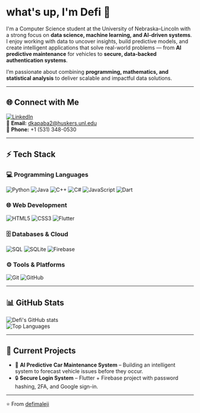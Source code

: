 # what's up, I'm Defi 👋

I'm a Computer Science student at the University of Nebraska–Lincoln with a strong focus on **data science, machine learning, and AI-driven systems**.  
I enjoy working with data to uncover insights, build predictive models, and create intelligent applications that solve real-world problems — from **AI predictive maintenance** for vehicles to **secure, data-backed authentication systems**.  

I’m passionate about combining **programming, mathematics, and statistical analysis** to deliver scalable and impactful data solutions.

---

## 🌐 Connect with Me
[![LinkedIn](https://img.shields.io/badge/LinkedIn-blue?logo=linkedin&logoColor=white)](https://www.linkedin.com/in/defi-maleji)  
📧 **Email:** [dkapaba2@huskers.unl.edu](mailto:dkapaba2@huskers.unl.edu)  
📱 **Phone:** +1 (531) 348-0530  

---

## ⚡ Tech Stack

### 💻 Programming Languages
![Python](https://img.shields.io/badge/Python-3776AB?logo=python&logoColor=white)
![Java](https://img.shields.io/badge/Java-007396?logo=java&logoColor=white)
![C++](https://img.shields.io/badge/C++-00599C?logo=cplusplus&logoColor=white)
![C#](https://img.shields.io/badge/C%23-239120?logo=c-sharp&logoColor=white)
![JavaScript](https://img.shields.io/badge/JavaScript-F7DF1E?logo=javascript&logoColor=black)
![Dart](https://img.shields.io/badge/Dart-0175C2?logo=dart&logoColor=white)

### 🌐 Web Development
![HTML5](https://img.shields.io/badge/HTML5-E34F26?logo=html5&logoColor=white)
![CSS3](https://img.shields.io/badge/CSS3-1572B6?logo=css3&logoColor=white)
![Flutter](https://img.shields.io/badge/Flutter-02569B?logo=flutter&logoColor=white)

### 🗄️ Databases & Cloud
![SQL](https://img.shields.io/badge/SQL-4479A1?logo=database&logoColor=white)
![SQLite](https://img.shields.io/badge/SQLite-003B57?logo=sqlite&logoColor=white)
![Firebase](https://img.shields.io/badge/Firebase-FFCA28?logo=firebase&logoColor=black)

### ⚙️ Tools & Platforms
![Git](https://img.shields.io/badge/Git-F05032?logo=git&logoColor=white)
![GitHub](https://img.shields.io/badge/GitHub-181717?logo=github&logoColor=white)

---

## 📊 GitHub Stats
![Defi's GitHub stats](https://github-readme-stats.vercel.app/api?username=defimaleji&show_icons=true&theme=tokyonight)  
![Top Languages](https://github-readme-stats.vercel.app/api/top-langs/?username=defimaleji&layout=compact&theme=tokyonight)

---

## 🚀 Current Projects
- 🔧 **AI Predictive Car Maintenance System** – Building an intelligent system to forecast vehicle issues before they occur.  
- 🔒 **Secure Login System** – Flutter + Firebase project with password hashing, 2FA, and Google sign-in.  

---

⭐️ From [defimaleji](https://github.com/defimaleji)
